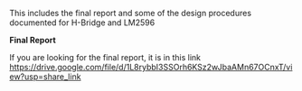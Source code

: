 This includes the final report and some of the design procedures documented for H-Bridge and LM2596


**Final Report**

If you are looking for the final report, it is in this link https://drive.google.com/file/d/1L8rybbI3SSOrh6KSz2wJbaAMn67OCnxT/view?usp=share_link

